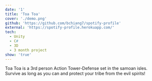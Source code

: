 ```yaml
---
date: '1'
title: 'Toa Toa'
cover: './demo.png'
github: 'https://github.com/bchiang7/spotify-profile'
external: 'https://spotify-profile.herokuapp.com/'
tech:
  - Unity
  - C#
  - 3D
  - 3 month project
show: 'true'
---
```


Toa Toa is a 3rd person Action Tower-Defense set in the samoan isles. Survive as long as you can and protect your tribe from the evil spirits!
